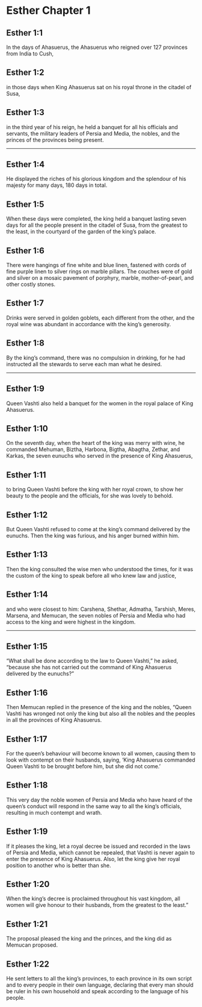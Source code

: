 # Esther Chapter 1

## Esther 1:1

In the days of Ahasuerus, the Ahasuerus who reigned over 127 provinces from India to Cush,

## Esther 1:2

in those days when King Ahasuerus sat on his royal throne in the citadel of Susa,

## Esther 1:3

in the third year of his reign, he held a banquet for all his officials and servants, the military leaders of Persia and Media, the nobles, and the princes of the provinces being present.

---

## Esther 1:4

He displayed the riches of his glorious kingdom and the splendour of his majesty for many days, 180 days in total.

## Esther 1:5

When these days were completed, the king held a banquet lasting seven days for all the people present in the citadel of Susa, from the greatest to the least, in the courtyard of the garden of the king’s palace.

## Esther 1:6

There were hangings of fine white and blue linen, fastened with cords of fine purple linen to silver rings on marble pillars. The couches were of gold and silver on a mosaic pavement of porphyry, marble, mother-of-pearl, and other costly stones.

## Esther 1:7

Drinks were served in golden goblets, each different from the other, and the royal wine was abundant in accordance with the king’s generosity.

## Esther 1:8

By the king’s command, there was no compulsion in drinking, for he had instructed all the stewards to serve each man what he desired.

---

## Esther 1:9

Queen Vashti also held a banquet for the women in the royal palace of King Ahasuerus.

## Esther 1:10

On the seventh day, when the heart of the king was merry with wine, he commanded Mehuman, Biztha, Harbona, Bigtha, Abagtha, Zethar, and Karkas, the seven eunuchs who served in the presence of King Ahasuerus,

## Esther 1:11

to bring Queen Vashti before the king with her royal crown, to show her beauty to the people and the officials, for she was lovely to behold.

## Esther 1:12

But Queen Vashti refused to come at the king’s command delivered by the eunuchs. Then the king was furious, and his anger burned within him.

## Esther 1:13

Then the king consulted the wise men who understood the times, for it was the custom of the king to speak before all who knew law and justice,

## Esther 1:14

and who were closest to him: Carshena, Shethar, Admatha, Tarshish, Meres, Marsena, and Memucan, the seven nobles of Persia and Media who had access to the king and were highest in the kingdom.

---

## Esther 1:15

“What shall be done according to the law to Queen Vashti,” he asked, “because she has not carried out the command of King Ahasuerus delivered by the eunuchs?”

## Esther 1:16

Then Memucan replied in the presence of the king and the nobles, “Queen Vashti has wronged not only the king but also all the nobles and the peoples in all the provinces of King Ahasuerus.

## Esther 1:17

For the queen’s behaviour will become known to all women, causing them to look with contempt on their husbands, saying, ‘King Ahasuerus commanded Queen Vashti to be brought before him, but she did not come.’

## Esther 1:18

This very day the noble women of Persia and Media who have heard of the queen’s conduct will respond in the same way to all the king’s officials, resulting in much contempt and wrath.

## Esther 1:19

If it pleases the king, let a royal decree be issued and recorded in the laws of Persia and Media, which cannot be repealed, that Vashti is never again to enter the presence of King Ahasuerus. Also, let the king give her royal position to another who is better than she.

## Esther 1:20

When the king’s decree is proclaimed throughout his vast kingdom, all women will give honour to their husbands, from the greatest to the least.”

## Esther 1:21

The proposal pleased the king and the princes, and the king did as Memucan proposed.

## Esther 1:22

He sent letters to all the king’s provinces, to each province in its own script and to every people in their own language, declaring that every man should be ruler in his own household and speak according to the language of his people.
